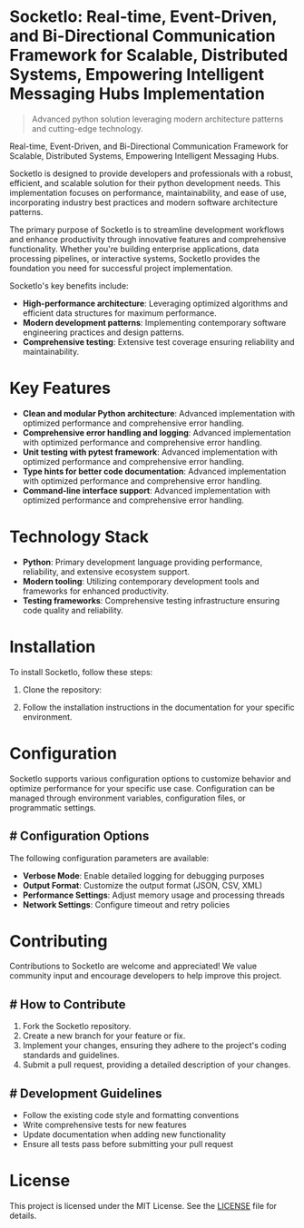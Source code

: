 <!-- fallback_SocketIo_20251001201236_95681 -->

# SocketIo: Real-time, Event-Driven, and Bi-Directional Communication Framework for Scalable, Distributed Systems, Empowering Intelligent Messaging Hubs Implementation
> Advanced python solution leveraging modern architecture patterns and cutting-edge technology.

Real-time, Event-Driven, and Bi-Directional Communication Framework for Scalable, Distributed Systems, Empowering Intelligent Messaging Hubs.

SocketIo is designed to provide developers and professionals with a robust, efficient, and scalable solution for their python development needs. This implementation focuses on performance, maintainability, and ease of use, incorporating industry best practices and modern software architecture patterns.

The primary purpose of SocketIo is to streamline development workflows and enhance productivity through innovative features and comprehensive functionality. Whether you're building enterprise applications, data processing pipelines, or interactive systems, SocketIo provides the foundation you need for successful project implementation.

SocketIo's key benefits include:

* **High-performance architecture**: Leveraging optimized algorithms and efficient data structures for maximum performance.
* **Modern development patterns**: Implementing contemporary software engineering practices and design patterns.
* **Comprehensive testing**: Extensive test coverage ensuring reliability and maintainability.

# Key Features

* **Clean and modular Python architecture**: Advanced implementation with optimized performance and comprehensive error handling.
* **Comprehensive error handling and logging**: Advanced implementation with optimized performance and comprehensive error handling.
* **Unit testing with pytest framework**: Advanced implementation with optimized performance and comprehensive error handling.
* **Type hints for better code documentation**: Advanced implementation with optimized performance and comprehensive error handling.
* **Command-line interface support**: Advanced implementation with optimized performance and comprehensive error handling.

# Technology Stack

* **Python**: Primary development language providing performance, reliability, and extensive ecosystem support.
* **Modern tooling**: Utilizing contemporary development tools and frameworks for enhanced productivity.
* **Testing frameworks**: Comprehensive testing infrastructure ensuring code quality and reliability.

# Installation

To install SocketIo, follow these steps:

1. Clone the repository:


2. Follow the installation instructions in the documentation for your specific environment.

# Configuration

SocketIo supports various configuration options to customize behavior and optimize performance for your specific use case. Configuration can be managed through environment variables, configuration files, or programmatic settings.

## # Configuration Options

The following configuration parameters are available:

* **Verbose Mode**: Enable detailed logging for debugging purposes
* **Output Format**: Customize the output format (JSON, CSV, XML)
* **Performance Settings**: Adjust memory usage and processing threads
* **Network Settings**: Configure timeout and retry policies

# Contributing

Contributions to SocketIo are welcome and appreciated! We value community input and encourage developers to help improve this project.

## # How to Contribute

1. Fork the SocketIo repository.
2. Create a new branch for your feature or fix.
3. Implement your changes, ensuring they adhere to the project's coding standards and guidelines.
4. Submit a pull request, providing a detailed description of your changes.

## # Development Guidelines

* Follow the existing code style and formatting conventions
* Write comprehensive tests for new features
* Update documentation when adding new functionality
* Ensure all tests pass before submitting your pull request

# License

This project is licensed under the MIT License. See the [LICENSE](https://github.com/Willysc10/SocketIo/blob/main/LICENSE) file for details.
